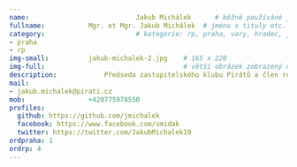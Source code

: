 ```yaml
---
name:                           Jakub Michálek  	# běžně používáné jméno
fullname: 			Mgr. et Mgr. Jakub Michálek  # jméno s tituly etc.
category:                       # kategorie: rp, praha, vary, hradec, jmk, senat
- praha
- rp
img-small: 			jakub-michalek-2.jpg    # 165 x 220
img-full:                       			# větší obrázek zobrazený na podrobném profilu
description: 			Předseda zastupitelského klubu Pirátů a člen republikového předsednictva Pirátské strany.             	        			# kratký popis, max 160 znaků
mail:
- jakub.michalek@pirati.cz
mob: 				+420775978550
profiles:
  github: https://github.com/jmichalek
  facebook: https://www.facebook.com/smidak
  twitter: https://twitter.com/JakubMichalek19
ordpraha: 1
ordrp: 4
---
```

